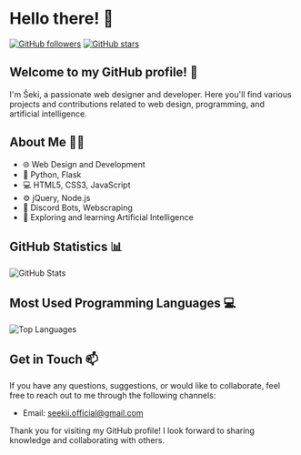 # Hello there! 👋

[![GitHub followers](https://img.shields.io/github/followers/seekiii?style=social)](https://github.com/seekiii)
[![GitHub stars](https://img.shields.io/github/stars/seekiii?style=social)](https://github.com/seekiii)

## Welcome to my GitHub profile! 🌟

I'm Šeki, a passionate web designer and developer. Here you'll find various projects and contributions related to web design, programming, and artificial intelligence.

## About Me 🙋‍♂️

- 🌐 Web Design and Development
- 🐍 Python, Flask
- 💻 HTML5, CSS3, JavaScript
- ⚙️ jQuery, Node.js
- 🤖 Discord Bots, Webscraping
- 🌱 Exploring and learning Artificial Intelligence

## GitHub Statistics 📊

![GitHub Stats](https://github-readme-stats.vercel.app/api?username=seekiii&show_icons=true&theme=radical)

## Most Used Programming Languages 💻

![Top Languages](https://github-readme-stats.vercel.app/api/top-langs/?username=seekiii&layout=compact&theme=radical)

## Get in Touch 📫

If you have any questions, suggestions, or would like to collaborate, feel free to reach out to me through the following channels:

- Email: [seekii.official@gmail.com](mailto:seekii.official@gmail.com)

Thank you for visiting my GitHub profile! I look forward to sharing knowledge and collaborating with others.
